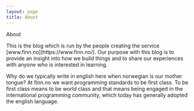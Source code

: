 ```yaml
---
layout: page
title: About
---
```


<p class="message">About</p>
This is the blog which is run by the people creating the service [www.finn.no](https://www.finn.no/).
Our purpose with this blog is to provide an insight into how we build things and to share our experiences with anyone who is interested in learning.

Why do we typically write in english here when norwegian is our mother tongue?
At finn.no we want programming standards to be first class. To be first class means to be world class and that means being engaged in the international programming community, which today has generally adopted the english language.